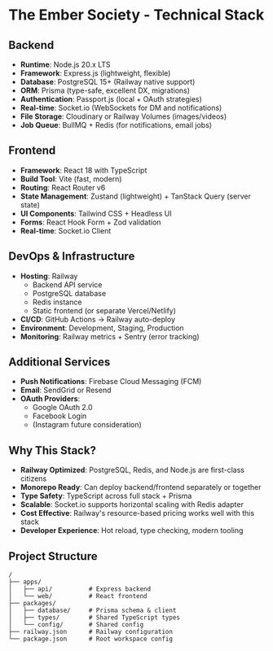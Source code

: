 # The Ember Society - Technical Stack

## Backend
- **Runtime**: Node.js 20.x LTS
- **Framework**: Express.js (lightweight, flexible)
- **Database**: PostgreSQL 15+ (Railway native support)
- **ORM**: Prisma (type-safe, excellent DX, migrations)
- **Authentication**: Passport.js (local + OAuth strategies)
- **Real-time**: Socket.io (WebSockets for DM and notifications)
- **File Storage**: Cloudinary or Railway Volumes (images/videos)
- **Job Queue**: BullMQ + Redis (for notifications, email jobs)

## Frontend
- **Framework**: React 18 with TypeScript
- **Build Tool**: Vite (fast, modern)
- **Routing**: React Router v6
- **State Management**: Zustand (lightweight) + TanStack Query (server state)
- **UI Components**: Tailwind CSS + Headless UI
- **Forms**: React Hook Form + Zod validation
- **Real-time**: Socket.io Client

## DevOps & Infrastructure
- **Hosting**: Railway
  - Backend API service
  - PostgreSQL database
  - Redis instance
  - Static frontend (or separate Vercel/Netlify)
- **CI/CD**: GitHub Actions → Railway auto-deploy
- **Environment**: Development, Staging, Production
- **Monitoring**: Railway metrics + Sentry (error tracking)

## Additional Services
- **Push Notifications**: Firebase Cloud Messaging (FCM)
- **Email**: SendGrid or Resend
- **OAuth Providers**:
  - Google OAuth 2.0
  - Facebook Login
  - (Instagram future consideration)

## Why This Stack?
- **Railway Optimized**: PostgreSQL, Redis, and Node.js are first-class citizens
- **Monorepo Ready**: Can deploy backend/frontend separately or together
- **Type Safety**: TypeScript across full stack + Prisma
- **Scalable**: Socket.io supports horizontal scaling with Redis adapter
- **Cost Effective**: Railway's resource-based pricing works well with this stack
- **Developer Experience**: Hot reload, type checking, modern tooling

## Project Structure
```
/
├── apps/
│   ├── api/          # Express backend
│   └── web/          # React frontend
├── packages/
│   ├── database/     # Prisma schema & client
│   ├── types/        # Shared TypeScript types
│   └── config/       # Shared config
├── railway.json      # Railway configuration
└── package.json      # Root workspace config
```
